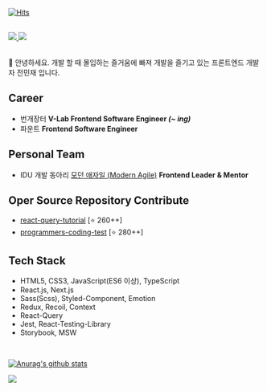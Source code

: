 [![Hits](https://hits.seeyoufarm.com/api/count/incr/badge.svg?url=https%3A%2F%2Fgithub.com%2Fssi02014&count_bg=%2379C83D&title_bg=%23555555&icon=compropago.svg&icon_color=%23E7E7E7&title=hits&edge_flat=false)](https://hits.seeyoufarm.com)

<br />

<div>
  <a href="https://www.linkedin.com/in/%EB%AF%BC%EC%9E%AC-%EC%A0%84-b07774216" target="_blank">
    <img src="https://img.shields.io/badge/LinkedIn-3776AB?style=for-the-badge&logo=linkedin&logoColor=white" />
  </a>
  <a href="https://blog.naver.com/ssi02014" target="_blank">
    <img src="https://img.shields.io/badge/Naver Blog-03C75A?style=for-the-badge&logo=naver&logoColor=white" />
  </a>
</div>

<br />

👋 안녕하세요. 개발 할 때 몰입하는 즐거움에 빠져 개발을 즐기고 있는 프론트엔드 개발자 전민재 입니다. <br />

## Career
- 번개장터 <b> V-Lab Frontend Software Engineer <i>(~ ing)</i></b>
- 파운트 <b> Frontend Software Engineer </b> 

## Personal Team
- IDU 개발 동아리 [모던 애자일 (Modern Agile)](https://modern-agile-official-client.vercel.app/) <b> Frontend Leader & Mentor </b>

## Oper Source Repository Contribute
- [react-query-tutorial](https://github.com/ssi02014/react-query-tutorial) [⭐️ 260++] 
- [programmers-coding-test](https://github.com/codeisneverodd/programmers-coding-test) [⭐️ 280++] 

## Tech Stack
- HTML5, CSS3, JavaScript(ES6 이상), TypeScript
- React.js, Next.js
- Sass(Scss), Styled-Component, Emotion
- Redux, Recoil, Context
- React-Query 
- Jest, React-Testing-Library
- Storybook, MSW

<br />

[![Anurag's github stats](https://github-readme-stats.vercel.app/api?username=ssi02014)](https://github.com/anuraghazra/github-readme-stats)
<!-- [![solved.ac tier](http://mazassumnida.wtf/api/generate_badge?boj=ssi02014)](https://solved.ac/ssi02014) -->
<a href="https://opgc.me/#/users/ssi02014" target="_blank"><img src="https://api.opgc.me/githubs/users/ssi02014/tag/?theme=basic" /></a>
